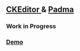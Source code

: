 ## [CKEditor ](http://padma.mozdev.org/) & [Padma](http://padma.mozdev.org/)

### Work in Progress

### [Demo](http://demo.psjinx.com/ckeditor-padma/)